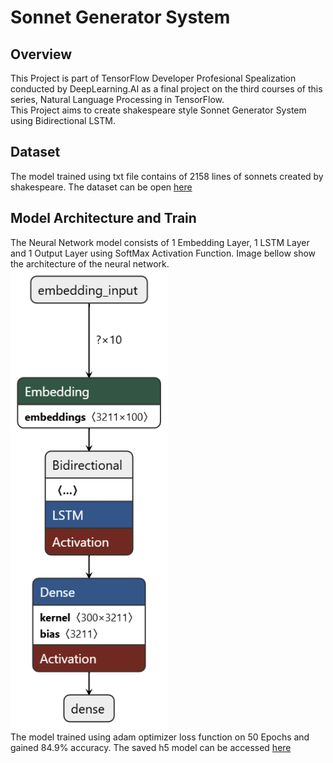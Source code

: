 # Sonnet Generator System
## Overview
This Project is part of TensorFlow Developer Profesional Spealization conducted by DeepLearning.AI as a final project on the third courses of this series, Natural Language Processing in TensorFlow.<br> 
This Project aims to create shakespeare style Sonnet Generator System using Bidirectional LSTM. 

## Dataset
The model trained using txt file contains of 2158 lines of sonnets created by shakespeare. The dataset can be open [here](https://github.com/irsyadnrzn/sonnets-generator-system/blob/main/sonnets.txt#L2158)

## Model Architecture and Train
The Neural Network model consists of 1 Embedding Layer, 1 LSTM Layer and 1 Output Layer using SoftMax Activation Function. Image bellow show the architecture of the neural network.<br> 
<img src="https://github.com/irsyadnrzn/sonnets-generator-system/blob/main/model_architecture.png" width=50% height=50%> <br>
The model trained using adam optimizer loss function on 50 Epochs and gained 84.9% accuracy. The saved h5 model can be accessed [here](https://github.com/irsyadnrzn/sonnets-generator-system/blob/main/poem_model.h5)

